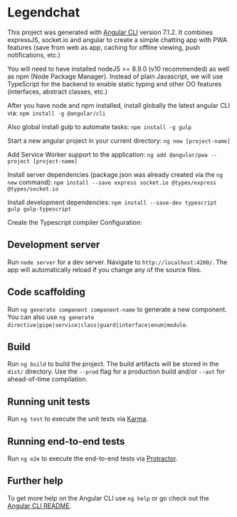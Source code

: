 # Legendchat

This project was generated with [Angular CLI](https://github.com/angular/angular-cli) version 7.1.2. It combines expressJS, socket.io and angular to create a simple chatting app with PWA features (save from web as app, caching for offline viewing, push notifications, etc.)

You will need to have installed nodeJS >= 8.9.0 (v10 recommended) as well as npm (Node Package Manager). Instead of plain Javascript, we will use TypeScript for the backend to enable static typing and other OO features (interfaces, abstract classes, etc.)

After you have node and npm installed, install globally the latest angular CLI via:
`npm install -g @angular/cli`

Also global install gulp to automate tasks:
`npm install -g gulp`

Start a new angular project in your current directory:
`ng new [project-name]`

Add Service Worker support to the application:
`ng add @angular/pwa --project [project-name]`

Install server dependencies (package.json was already created via the `ng new` command):
`npm install --save express socket.io @types/express @types/socket.io`

Install development dependencies:
`npm install --save-dev typescript gulp gulp-typescript`

Create the Typescript compiler Configuration:


## Development server

Run `node server` for a dev server. Navigate to `http://localhost:4200/`. The app will automatically reload if you change any of the source files.

## Code scaffolding

Run `ng generate component component-name` to generate a new component. You can also use `ng generate directive|pipe|service|class|guard|interface|enum|module`.

## Build

Run `ng build` to build the project. The build artifacts will be stored in the `dist/` directory. Use the `--prod` flag for a production build and/or `--aot` for ahead-of-time compilation.

## Running unit tests

Run `ng test` to execute the unit tests via [Karma](https://karma-runner.github.io).

## Running end-to-end tests

Run `ng e2e` to execute the end-to-end tests via [Protractor](http://www.protractortest.org/).

## Further help

To get more help on the Angular CLI use `ng help` or go check out the [Angular CLI README](https://github.com/angular/angular-cli/blob/master/README.md).


